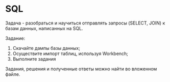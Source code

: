 # SQL
Задача - разобраться и научиться отправлять запросы (SELECT, JOIN) к базам данных, написанных на SQL.

Задание:
1) Скачайте дампы базы данных;
2) Осуществите импорт таблиц, используя Workbench;
3) Выполните задания

Задания, решения и полученные ответы можно найти во вложенном файле.
